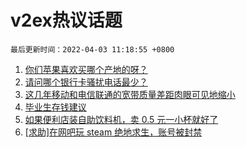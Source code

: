 # v2ex热议话题

`最后更新时间：2022-04-03 11:18:55 +0800`

1. [你们苹果喜欢买哪个产地的呀？](https://www.v2ex.com/t/844516)
1. [请问哪个银行卡骚扰电话最少？](https://www.v2ex.com/t/844550)
1. [这几年移动和电信联通的宽带质量差距肉眼可见地缩小](https://www.v2ex.com/t/844563)
1. [毕业生存钱建议](https://www.v2ex.com/t/844595)
1. [如果便利店装自助饮料机，卖 0.5 元一小杯就好了](https://www.v2ex.com/t/844544)
1. [[求助]在网吧玩 steam 绝地求生，账号被封禁](https://www.v2ex.com/t/844553)

